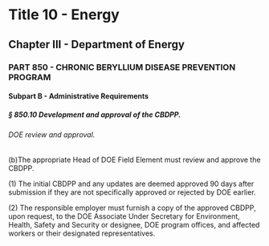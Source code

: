 
# Title 10 - Energy
## Chapter III - Department of Energy
### PART 850 - CHRONIC BERYLLIUM DISEASE PREVENTION PROGRAM
#### Subpart B - Administrative Requirements
##### § 850.10 Development and approval of the CBDPP.
###### DOE review and approval.

(b)The appropriate Head of DOE Field Element must review and approve the CBDPP.

(1) The initial CBDPP and any updates are deemed approved 90 days after submission if they are not specifically approved or rejected by DOE earlier.

(2) The responsible employer must furnish a copy of the approved CBDPP, upon request, to the DOE Associate Under Secretary for Environment, Health, Safety and Security or designee, DOE program offices, and affected workers or their designated representatives.
